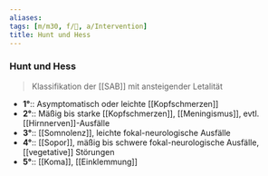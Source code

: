 ```yaml
---
aliases: 
tags: [m/m30, f/🧠, a/Intervention]
title: Hunt und Hess
---
```

### Hunt und Hess
> Klassifikation der [[SAB]] mit ansteigender Letalität
- **1°**:: Asymptomatisch oder leichte [[Kopfschmerzen]]
- **2°**:: Mäßig bis starke [[Kopfschmerzen]], [[Meningismus]], evtl. [[Hirnnerven]]-Ausfälle
- **3°**:: [[Somnolenz]], leichte fokal-neurologische Ausfälle
- **4°**:: [[Sopor]], mäßig bis schwere fokal-neurologische Ausfälle, [[vegetative]] Störungen
- **5°**:: [[Koma]], [[Einklemmung]]
